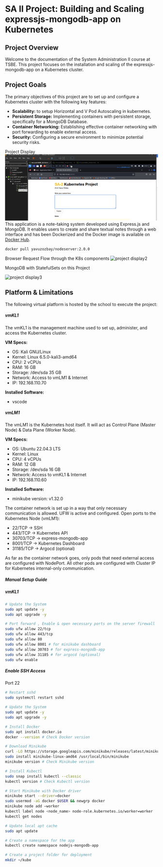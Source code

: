 # SA II Project: Building and Scaling expressjs-mongodb-app on Kubernetes

## Project Overview
Welcome to the documentation of the System Administration II course at TSBE. This project focuses on the installation and scaling of the expressjs-mongodb-app on a Kubernetes cluster.

## Project Goals
The primary objectives of this project are to set up and configure a Kubernetes cluster with the following key features:

- **Scalability:** to setup Horizontal and V Pod Autoscaling in kubernetes.
- **Persistent Storage:** Implementing containers with persistent storage, specifically for a MongoDB Database.
- **Container Networking:** Establishing effective container networking with port forwarding to enable external access.
- **Security:** Configuring a secure environment to minimize potential security risks.

Project Display
![project display](kube/project-image/project-display.png)
This application is a note-taking system developed using Express.js and MongoDB. It enables users to create and share textual notes through a web interface and has been Dockerized and the Docker image is available on [Docker Hub](https://hub.docker.com/repository/docker/yavuzozbay/nodeserver). 

```bash
docker pull yavuzozbay/nodeserver:2.0.0
```
Browser Request Flow through the K8s components
![project display2](kube/project-image/architecture-project.jpeg)

MongoDB with StatefulSets on this Project

![project display3](https://github.com/yavuzoz/k8s-expressjs-mongodb-app/issues/2#issue-2030850097)

## Platform & Limitations
The following virtual platform is hosted by the school to execute the project:

<h5>vmKL1</h5>
The vmKL1 is the management machine used to set up, administer, and access the Kubernetes cluster.

**VM Specs:**
- OS: Kali GNU/Linux
- Kernel: Linux 6.5.0-kali3-amd64
- CPU: 2 vCPUs
- RAM: 16 GB
- Storage: /dev/sda 35 GB
- Network: Access to vmLM1 & Internet
- IP: 192.168.110.70

**Installed Software:**
- vscode 

<h5>vmLM1</h5>
The vmLM1 is the Kubernetes host itself. It will act as Control Plane (Master Node) & Data Plane (Worker Node).

**VM Specs:**
- OS: Ubuntu 22.04.3 LTS
- Kernel: Linux
- CPU: 4 vCPUs
- RAM: 12 GB
- Storage: /dev/sda 16 GB
- Network: Access to vmKL1 & Internet
- IP: 192.168.110.60

**Installed Software:**
- minikube version: v1.32.0

The container network is set up in a way that only necessary communication is allowed. UFW is active and configured. Open ports to the Kubernetes Node (vmLM1):

- 22/TCP -> SSH
- 443/TCP -> Kubernetes API
- 30703/TCP -> express-mongodb-app
- 8001/TCP -> Kubernetes Dashboard
- 31185/TCP -> Argocd (optional)

As far as the container network goes, only pods that need external access are configured with NodePort. All other pods are configured with Cluster IP for Kubernetes internal-only communication.

<h5>Manual Setup Guide</h5>
<h5>vmKL1</h5>

```bash
# Update the System
sudo apt update -y
sudo apt upgrade -y
```
```bash
# Port forward , Enable & open necessary ports on the server firewall
sudo ufw allow 22/tcp
sudo ufw allow 443/tcp
sudo ufw allow 80
sudo ufw allow 8001 # for minikube dashboard
sudo ufw allow 30703 # for express-mongodb-app
sudo ufw allow 31185 # for argocd (optional)
sudo ufw enable
```
<h5>Enable SSH Access</h5>
Port 22

```bash
# Restart sshd
sudo systemctl restart sshd
```
```bash
# Update the System
sudo apt update -y
sudo apt upgrade -y
```
```bash
# Install Docker
sudo apt install docker.io
docker --version # Check Docker version
```
```bash
# Download Minikube
curl -LO https://storage.googleapis.com/minikube/releases/latest/minikube-linux-amd64
sudo install minikube-linux-amd64 /usr/local/bin/minikube
minikube version # Check Minikube version
```
```bash
# Install Kubectl
sudo snap install kubectl --classic
kubectl version # Check Kubectl version
```
```bash
# Start Minikube with Docker driver
minikube start --driver=docker
sudo usermod -aG docker $USER && newgrp docker
minikube node add —worker
kubectl label node <node_name> node-role.kubernetes.io/worker=worker
kubectl get nodes
```
```bash
# Update local apt cache
sudo apt update
```
```bash
# Create a namespace for the app
kubectl create namespace nodejs-mongodb-app
```
```bash
# Create a project folder for deployment
mkdir ~/kube
